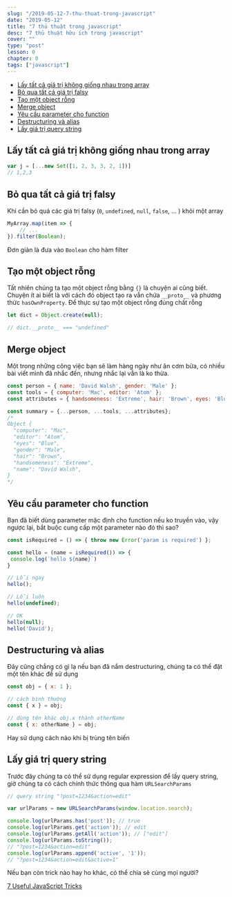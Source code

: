 ```yaml
---
slug: "/2019-05-12-7-thu-thuat-trong-javascript"
date: "2019-05-12"
title: "7 thủ thuật trong javascript"
desc: "7 thủ thuật hữu ích trong javascript"
cover: ""
type: "post"
lesson: 0
chapter: 0
tags: ["javascript"]
---
```


<!-- TOC -->

- [Lấy tất cả giá trị không giống nhau trong array](#l%E1%BA%A5y-t%E1%BA%A5t-c%E1%BA%A3-gi%C3%A1-tr%E1%BB%8B-kh%C3%B4ng-gi%E1%BB%91ng-nhau-trong-array)
- [Bỏ qua tất cả giá trị falsy](#b%E1%BB%8F-qua-t%E1%BA%A5t-c%E1%BA%A3-gi%C3%A1-tr%E1%BB%8B-falsy)
- [Tạo một object rỗng](#t%E1%BA%A1o-m%E1%BB%99t-object-r%E1%BB%97ng)
- [Merge object](#merge-object)
- [Yêu cầu parameter cho function](#y%C3%AAu-c%E1%BA%A7u-parameter-cho-function)
- [Destructuring và alias](#destructuring-v%C3%A0-alias)
- [Lấy giá trị query string](#l%E1%BA%A5y-gi%C3%A1-tr%E1%BB%8B-query-string)

<!-- /TOC -->

## Lấy tất cả giá trị không giống nhau trong array

```js
var j = [...new Set([1, 2, 3, 3, 2, 1])]
// 1,2,3
```

## Bỏ qua tất cả giá trị falsy 

Khi cần bỏ quá các giá trị falsy (`0`, `undefined`, `null`, `false`, ... ) khỏi một array

```js
MyArray.map(item => {
    // ...
}).filter(Boolean);
```

Đơn giản là đưa vào `Boolean` cho hàm filter


## Tạo một object rỗng

Tất nhiên chúng ta tạo một object rỗng bằng `{}` là chuyện ai cũng biết. Chuyện ít ai biết là với cách đó object tạo ra vẫn chứa `__proto__` và phương thức `hasOwnProperty`. Để thực sự tạo một object rỗng đúng chất rỗng

```js
let dict = Object.create(null);

// dict.__proto__ === "undefined"
```

## Merge object

Một trong những công việc bạn sẽ làm hàng ngày như ăn cơm bửa, có nhiều bài viết mình đã nhắc đến, nhưng nhắc lại vẫn là ko thừa.

```js
const person = { name: 'David Walsh', gender: 'Male' };
const tools = { computer: 'Mac', editor: 'Atom' };
const attributes = { handsomeness: 'Extreme', hair: 'Brown', eyes: 'Blue' };

const summary = {...person, ...tools, ...attributes};
/*
Object {
  "computer": "Mac",
  "editor": "Atom",
  "eyes": "Blue",
  "gender": "Male",
  "hair": "Brown",
  "handsomeness": "Extreme",
  "name": "David Walsh",
}
*/
```

## Yêu cầu parameter cho function

Bạn đã biết dùng parameter mặc định cho function nếu ko truyền vào, vậy ngược lại, bắt buộc cung cấp một parameter nào đó thì sao?

```js
const isRequired = () => { throw new Error('param is required') };

const hello = (name = isRequired()) => {
 console.log(`hello ${name}`)
}

// Lỗi ngay
hello();

// Lỗi luôn
hello(undefined);

// OK
hello(null);
hello('David');
```

## Destructuring và alias

Đây cũng chẳng có gì lạ nếu bạn đã nắm destructuring, chúng ta có thể đặt một tên khác để sử dụng

```js
const obj = { x: 1 };

// cách bình thường
const { x } = obj;

// dùng tên khác obj.x thành otherName
const { x: otherName } = obj;
```

Hay sử dụng cách nào khi bị trùng tên biến

## Lấy giá trị query string

Trước đây chúng ta có thể sử dụng regular expression để lấy query string, giờ chúng ta có cách chính thức thông qua hàm `URLSearchParams`

```js
// query string "?post=1234&action=edit"

var urlParams = new URLSearchParams(window.location.search);

console.log(urlParams.has('post')); // true
console.log(urlParams.get('action')); // edit
console.log(urlParams.getAll('action')); // ["edit"]
console.log(urlParams.toString());
// "?post=1234&action=edit" 
console.log(urlParams.append('active', '1'));
// "?post=1234&action=edit&active=1"
```

Nếu bạn còn trick nào hay ho khác, có thể chia sẽ cùng mọi người?


<a target="_blank" rel="noopener noreferrer" href="https://davidwalsh.name/javascript-tricks">7 Useful JavaScript Tricks</a>